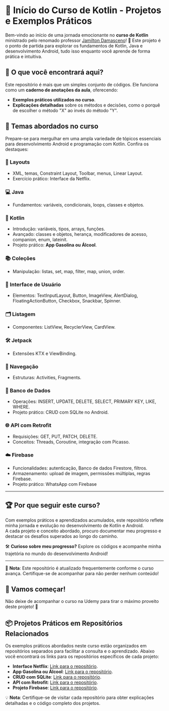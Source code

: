 # 🚀 Início do Curso de Kotlin - Projetos e Exemplos Práticos  

Bem-vindo ao início de uma jornada emocionante no **curso de Kotlin** ministrado pelo renomado professor [Jamilton Damasceno](https://www.udemy.com)! 🎉 
Este projeto é o ponto de partida para explorar os fundamentos de Kotlin, Java e desenvolvimento Android, tudo isso enquanto você aprende de forma prática e intuitiva.  

## 📝 O que você encontrará aqui?  
Este repositório é mais que um simples conjunto de códigos. Ele funciona como um **caderno de anotações da aula**, oferecendo:  
- **Exemplos práticos utilizados no curso**.  
- **Explicações detalhadas** sobre os métodos e decisões, como o porquê de escolher o método "X" ao invés do método "Y".  

## 🎯 Temas abordados no curso  
Prepare-se para mergulhar em uma ampla variedade de tópicos essenciais para desenvolvimento Android e programação com Kotlin. Confira os destaques:  

### 🌟 Layouts  
- XML, temas, Constraint Layout, Toolbar, menus, Linear Layout.  
- Exercício prático: Interface da Netflix.  

### 💻 Java  
- Fundamentos: variáveis, condicionais, loops, classes e objetos.  

### 📜 Kotlin  
- Introdução: variáveis, tipos, arrays, funções.  
- Avançado: classes e objetos, herança, modificadores de acesso, companion, enum, lateinit.  
- Projeto prático: **App Gasolina ou Álcool**.  

### 📚 Coleções  
- Manipulação: listas, set, map, filter, map, union, order.  

### 🎨 Interface de Usuário  
- Elementos: TextInputLayout, Button, ImageView, AlertDialog, FloatingActionButton, Checkbox, Snackbar, Spinner.  

### 🗂️ Listagem  
- Componentes: ListView, RecyclerView, CardView.  

### 🛠️ Jetpack  
- Extensões KTX e ViewBinding.  

### 🔀 Navegação  
- Estruturas: Activities, Fragments.  

### 💾 Banco de Dados  
- Operações: INSERT, UPDATE, DELETE, SELECT, PRIMARY KEY, LIKE, WHERE.  
- Projeto prático: CRUD com SQLite no Android.  

### 🌐 API com Retrofit  
- Requisições: GET, PUT, PATCH, DELETE.  
- Conceitos: Threads, Coroutine, integração com Picasso.  

### ☁️ Firebase  
- Funcionalidades: autenticação, Banco de dados Firestore, filtros.  
- Armazenamento: upload de imagem, permissões múltiplas, regras Firebase.
- Projeto prático: WhatsApp com Firebase

---

## 🏆 Por que seguir este curso?  
Com exemplos práticos e aprendizados acumulados, este repositório reflete minha jornada e evolução no desenvolvimento de Kotlin e Android.  
A cada projeto e conceito abordado, procuro documentar meu progresso e destacar os desafios superados ao longo do caminho.  

🛠️ **Curioso sobre meu progresso?** Explore os códigos e acompanhe minha trajetória no mundo do desenvolvimento Android!  

---

📌 **Nota**: Este repositório é atualizado frequentemente conforme o curso avança. Certifique-se de acompanhar para não perder nenhum conteúdo!  

## 🌟 Vamos começar!  
Não deixe de acompanhar o curso na Udemy para tirar o máximo proveito deste projeto! 🚀  

## 📦 Projetos Práticos em Repositórios Relacionados  

Os exemplos práticos abordados neste curso estão organizados em repositórios separados para facilitar a consulta e o aprendizado. Abaixo você encontrará os links para os repositórios específicos de cada projeto:  

- **Interface Netflix**: [Link para o repositório](https://github.com/midnightbr/repoNetflix).  
- **App Gasolina ou Álcool**: [Link para o repositório](https://github.com/midnightbr/repoGasolinaOuAlcool).  
- **CRUD com SQLite**: [Link para o repositório](https://github.com/midnightbr/repoSQLiteCRUD).  
- **API com Retrofit**: [Link para o repositório](https://github.com/midnightbr/repoAPIRetrofit).  
- **Projeto Firebase**: [Link para o repositório](https://github.com/midnightbr/repoFirebase).  

💡 **Nota**: Certifique-se de visitar cada repositório para obter explicações detalhadas e o código completo dos projetos.  
